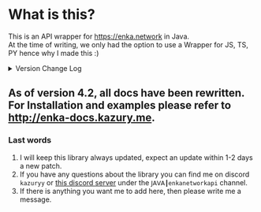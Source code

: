 # What is this?

This is an API wrapper for https://enka.network in Java.
<br> At the time of writing, we only had the option to use a Wrapper for JS, TS, PY hence why I made this :)

<details>
<summary>Version Change Log</summary>

> Update - 20/11/2024 - Library Version: 5.2 | Genshin Impact Update
- Added new 5.2 [version data](<https://github.com/kazuryyx/EnkaNetworkAPI/commit/f56e580af17bdca921e17e6a2463f1e4888c1e20>)

> Update - 23/10/2024 - Library Version: 5.1 | Honkai: Star Rail Update
- Added new 2.6 [version data](<https://github.com/kazuryyx/EnkaNetworkAPI/commit/f1bdbcfc76623b0a4369f5366d39c6e26c5acb38>)
- Fixed GitLab Link for HSR

> Update - 10/10/2024 - Library Version: 5.1 | Honkai: Star Rail, Genshin Impact Update
- Added new 5.1 [version data](<https://github.com/kazuryyx/EnkaNetworkAPI/commit/99751230d8d400706053d9c70a2d65d3e8fe2762>)
- Added new 2.5 [version data](<https://github.com/kazuryyx/EnkaNetworkAPI/commit/c8c43bcad4d493b4dc94eb44f84b01b0a3e55254>) (I forgor last month)

**Note:** There have been other changes before these, only the latest 3 will show.
</details>

## As of version 4.2, all docs have been rewritten. For Installation and examples please refer to http://enka-docs.kazury.me.

### Last words
1. I will keep this library always updated, expect an update within 1-2 days a new patch.
2. If you have any questions about the library you can find me on discord ``kazuryy`` or [this discord server](https://discord.gg/CuXPVGJDhk) under the ``𝖩𝖠𝖵𝖠┃enkanetworkapi`` channel.
3. If there is anything you want me to add here, then please write me a message.
